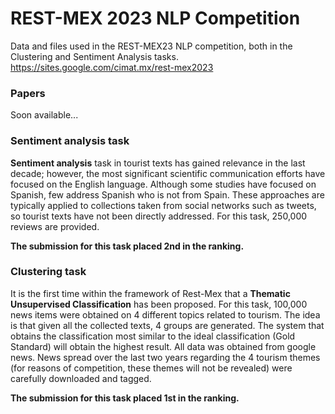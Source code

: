 # REST-MEX 2023 NLP Competition

Data and files used in the REST-MEX23 NLP competition, both in the Clustering and Sentiment Analysis tasks.
https://sites.google.com/cimat.mx/rest-mex2023

### Papers

Soon available...

### Sentiment analysis task
**Sentiment analysis** task in tourist texts has gained relevance in the last decade; however, the most significant scientific communication efforts have focused on the English language. Although some studies have focused on Spanish, few address Spanish who is not from Spain. These approaches are typically applied to collections taken from social networks such as tweets, so tourist texts have not been directly addressed. For this task, 250,000 reviews are provided.

**The submission for this task placed 2nd in the ranking.**


### Clustering task
It is the first time within the framework of Rest-Mex that a **Thematic Unsupervised Classification** has been proposed. For this task, 100,000 news items were obtained on 4 different topics related to tourism. The idea is that given all the collected texts, 4 groups are generated. The system that obtains the classification most similar to the ideal classification (Gold Standard) will obtain the highest result. All data was obtained from google news. News spread over the last two years regarding the 4 tourism themes (for reasons of competition, these themes will not be revealed) were carefully downloaded and tagged.

**The submission for this task placed 1st in the ranking.**
